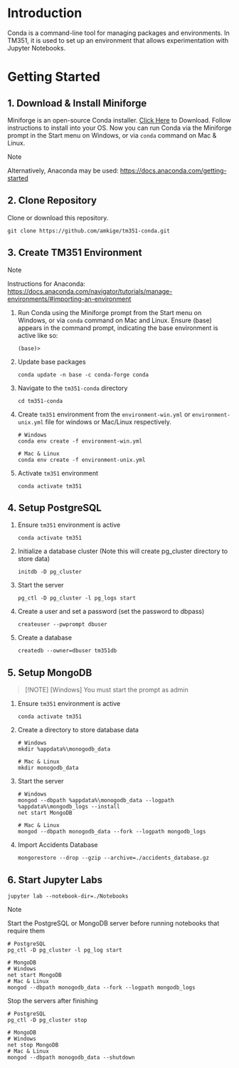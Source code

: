 # Introduction

Conda is a command-line tool for managing packages and environments. In TM351, it is used to set up an environment that allows experimentation with Jupyter Notebooks.

# Getting Started

## 1. Download & Install Miniforge

Miniforge is an open-source Conda installer. [Click Here](https://conda-forge.org/download/) to Download. Follow instructions to install into your OS. Now you can run Conda via the Miniforge prompt in the Start menu on Windows, or via `conda` command on Mac & Linux.

> [!NOTE]
> Alternatively, Anaconda may be used: https://docs.anaconda.com/getting-started

## 2. Clone Repository

Clone or download this repository.

```
git clone https://github.com/amkige/tm351-conda.git
```

## 3. Create TM351 Environment

> [!NOTE]
> Instructions for Anaconda: https://docs.anaconda.com/navigator/tutorials/manage-environments/#importing-an-environment

1. Run Conda using the Miniforge prompt from the Start menu on Windows, or via `conda` command on Mac and Linux. Ensure (base) appears in the command prompt, indicating the base environment is active like so:

   ```
   (base)>
   ```

2. Update base packages

   ```
   conda update -n base -c conda-forge conda
   ```

3. Navigate to the `tm351-conda` directory

   ```
   cd tm351-conda
   ```

4. Create `tm351` environment from the `environment-win.yml` or `environment-unix.yml` file for windows or Mac/Linux respectively.

   ```
   # Windows
   conda env create -f environment-win.yml

   # Mac & Linux
   conda env create -f environment-unix.yml
   ```

5. Activate `tm351` environment

   ```
   conda activate tm351
   ```

## 4. Setup PostgreSQL

1. Ensure `tm351` environment is active

   ```
   conda activate tm351
   ```

2. Initialize a database cluster (Note this will create pg_cluster directory to store data)

   ```
   initdb -D pg_cluster
   ```

3. Start the server

   ```
   pg_ctl -D pg_cluster -l pg_logs start
   ```

4. Create a user and set a password (set the password to dbpass)

   ```
   createuser --pwprompt dbuser
   ```

5. Create a database

   ```
   createdb --owner=dbuser tm351db
   ```

## 5. Setup MongoDB
> [!NOTE] [Windows] You must start the prompt as admin 

1. Ensure `tm351` environment is active

   ```
   conda activate tm351
   ```

2. Create a directory to store database data

   ```
   # Windows
   mkdir %appdata%\monogodb_data

   # Mac & Linux
   mkdir monogodb_data
   ```

3. Start the server

   ```
   # Windows
   mongod --dbpath %appdata%\monogodb_data --logpath %appdata%\mongodb_logs --install
   net start MongoDB

   # Mac & Linux
   mongod --dbpath monogodb_data --fork --logpath mongodb_logs
   ```

4. Import Accidents Database

   ```
   mongorestore --drop --gzip --archive=./accidents_database.gz
   ```

## 6. Start Jupyter Labs

    jupyter lab --notebook-dir=./Notebooks

> [!NOTE]
> Start the PostgreSQL or MongoDB server before running notebooks that require them
>
> ```
> # PostgreSQL
> pg_ctl -D pg_cluster -l pg_log start
>
> # MongoDB
> # Windows
> net start MongoDB
> # Mac & Linux
> mongod --dbpath monogodb_data --fork --logpath mongodb_logs
> ```
>
> Stop the servers after finishing
>
> ```
> # PostgreSQL
> pg_ctl -D pg_cluster stop
>
> # MongoDB
> # Windows
> net stop MongoDB
> # Mac & Linux
> mongod --dbpath monogodb_data --shutdown
> ```
